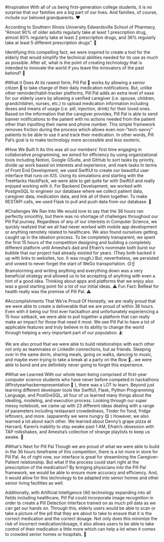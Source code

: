#Inspiration
With all of us being first-generation college students, it is no surprise that our families are a big part of our lives. And families, of course, include our beloved grandparents. ❤️

According to Southern Illinois University Edwardsville School of Pharmacy, “Almost 90% of older adults regularly take at least 1 prescription drug, almost 80% regularly take at least 2 prescription drugs, and 36% regularly take at least 5 different prescription drugs”. 💊

Identifying this compelling fact, we were inspired to create a tool for the elderly that would simplify the technical abilities needed for its use as much as possible. After all, what is the point of creating technology that is intended to innovate the world if you leave the innovators of the past behind? 🤔

#What it Does
At its rawest form, Pill Pal 💊 works by allowing a senior citizen 👵 to take charge of their daily medication notifications. But, unlike other reminder/habit-tracker platforms, Pill Pal adds an extra level of ease for our elderly users by allowing a verified caregiver (i.e. spouse, children, grandchildren, nurses, etc.) to upload medication information including doses and means of usage (i.e. pill, injection, drink) for their loved ones. Based on the information that the caregiver provides, Pill Pal is able to send banner notifications to the patient with no actions needed from the patient other than inputting their name and phone number. This simple framework removes friction during the process which allows even non-”tech-savvy” patients to be able to use it and track their medication. In other words, Pill Pal’s goal is to make technology more accessible and less esoteric.

#How We Built It
As this was all our members’ first time engaging in collaborative programming, we aimed for efficiency by using organizational tools including Notion, Google GSuite, and GitHub to sort tasks by priority, divide up work based on interests and experience, and mark tasks In terms of Front End Development, we used SwiftUI to create our beautiful user interface that runs on IOS. Using its simulations and starting with the TreeHacks HackPack, we were able to get quite far with SwiftUI and really enjoyed working with it. For Backend Development, we worked with PostgreSQL to engineer our database where we collect patient data, caregiver data, medication data, and link all of them together. To make RESTAPI calls, we used Flask to pull and push data from our database. 🔨

#Challenges We Ran Into
We would love to say that the 36 hours ran perfectly smoothly, but there was no shortage of challenges throughout our Pill Pal journey. Regardless of any of our interests in Computer Science, we quickly realized that we all had never worked with mobile app development or anything remotely related to healthcare. We also found ourselves getting caught up in the ideation process. To be completely transparent, we spent the first 15 hours of the competition designing and building a completely different platform until Amesha’s dad and Efrain’s roommate both burst our bubble that our project had already existed for years. (They both backed it up with links to websites, too. It was rough.) But, nevertheless, we persisted and vowed to never forget the start of WeGo transportation. 😔☝️ Brainstorming and writing anything and everything down was a very beneficial strategy and allowed us to be accepting of anything with even a hint of a good idea. Thinking about apps and platforms that we enjoy also was a good starting point for a lot of our initial ideas. ⚠️ Fun Fact: BeReal for health really was the premise of Pill Pal. ⚠️

#Accomplishments That We're Proud Of
Honestly, we are really proud that we were able to create a deliverable that we are proud of within 36 hours. Even with it being our first ever hackathon and unfortunately experiencing a 15 hour setback, we were able to pull together a platform that can really make an impact for those that need it most. We see Pill Pal to have a lot of applicable features and truly believe in its ability to change the world through helping a very important part of our population. 🫂

We are also proud that we were able to build relationships with each other not only as teammates or LinkedIn connections, but as friends. Sleeping over in the same dorm, sharing meals, going on walks, dancing to music, and maybe even trying to take a break at a party on the Row 🙈…we were able to bond and are definitely never going to forget this experience.

#What we Learned
With our whole team being comprised of first-year computer science students who have never before competed in hackathons (#firstyearhackerrepresentation 🙌 ), there was a LOT to learn. Beyond just learning different developer tools like SwiftUI, Flask, Python Programming Language, and PostGreSQL, all four of us learned many things about the ideating, modeling, and execution process. Looking through our super messy notebook, we came up with 23 different ideas dealing with a range of parameters including restaurant crowdedness, Tinder for food, fridge leftovers, and more. (apparently we were hungry 😋 ) However, we also learned a lot about each other. We learned about Denny’s grape pizza at Harvard, Karen’s inability to stay awake past 1 AM, Efrain’s obsession with TAP milkshakes, and Amesha’s collection of strange playlists to keep us awake. 🎵

#What's Next for Pill Pal
Though we are proud of what we were able to build in the 36 hours timeframe of this competition, there is a lot more in store for Pill Pal. As of right now, our interface is great for streamlining the Caregiver-Patient relationship. But what if the process could start right at the prescription of the medication? By bringing physicians into the Pill Pal framework, we would be able to ensure more accuracy and efficiency. And, it would allow for this technology to be adapted into senior homes and other senior living facilities as well.

Additionally, with Artificial Intelligence (AI) technology expanding into all fields including healthcare, Pill Pal could incorporate image recognition in order to create a Pill Detection Interface trained on as much pill data as we can get our hands on. Through this, elderly users would be able to scan or take a picture of the pill that they are about to take to ensure that it is the correct medication and the correct dosage. Not only does this minimize the risk of incorrect medication/dosage, it also allows users to be able to take control of their medication a little more which can help a lot when it comes to crowded senior homes or hospitals. 🙏

